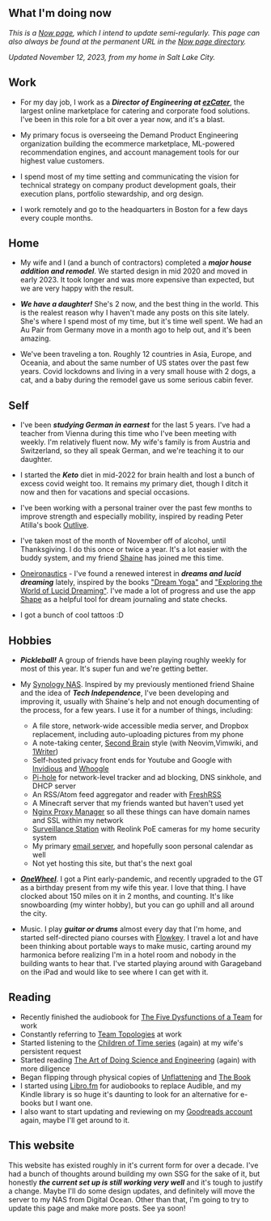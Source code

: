 <main class="post">
<article>

# What I'm doing now

<em class="date">This is a [Now page](https://nownownow.com/about), which I intend to update semi-regularly. This page can also always be found at the permanent URL in the [Now page directory](https://nownownow.com/p/ZMe5).

Updated November 12, 2023, from my home in Salt Lake City.</em>


## Work

- For my day job, I work as a **_Director of Engineering at [ezCater](https://ezcater.com)_**, the largest online marketplace for catering and corporate food solutions. I've been in this role for a bit over a year now, and it's a blast.

- My primary focus is overseeing the Demand Product Engineering organization building the ecommerce marketplace, ML-powered recommendation engines, and account management tools for our highest value customers.

- I spend most of my time setting and communicating the vision for technical strategy on company product development goals, their execution plans, portfolio stewardship, and org design.

- I work remotely and go to the headquarters in Boston for a few days every couple months.

## Home

- My wife and I (and a bunch of contractors) completed a **_major house addition and remodel_**. We started design in mid 2020 and moved in early 2023. It took longer and was more expensive than expected, but we are very happy with the result.

- **_We have a daughter!_** She's 2 now, and the best thing in the world. This is the realest reason why I haven't made any posts on this site lately. She's where I spend most of my time, but it's time well spent. We had an Au Pair from Germany move in a month ago to help out, and it's been amazing.

- We've been traveling a ton. Roughly 12 countries in Asia, Europe, and Oceania, and about the same number of US states over the past few years. Covid lockdowns and living in a very small house with 2 dogs, a cat, and a baby during the remodel gave us some serious cabin fever.

## Self

- I've been **_studying German in earnest_** for the last 5 years. I've had a teacher from Vienna during this time who I've been meeting with weekly. I'm relatively fluent now. My wife's family is from Austria and Switzerland, so they all speak German, and we're teaching it to our daughter.

- I started the **_Keto_** diet in mid-2022 for brain health and lost a bunch of excess covid weight too. It remains my primary diet, though I ditch it now and then for vacations and special occasions.

- I've been working with a personal trainer over the past few months to improve strength and especially mobility, inspired by reading Peter Atilla's book [Outlive](https://peterattiamd.com/outlive/).

- I've taken most of the month of November off of alcohol, until Thanksgiving. I do this once or twice a year. It's a lot easier with the buddy system, and my friend [Shaine](https://squidtree.com) has joined me this time.

- [Oneironautics](https://en.wikipedia.org/wiki/Oneironautics) - I've found a renewed interest in **_dreams and lucid dreaming_** lately, inspired by the books ["Dream Yoga"](https://www.goodreads.com/en/book/show/26485097) and ["Exploring the World of Lucid Dreaming"](https://www.goodreads.com/book/show/316781.Exploring_the_World_of_Lucid_Dreaming). I've made a lot of progress and use the app [Shape](https://apps.apple.com/us/app/shape-lucid-dream-coach/id1577026266) as a helpful tool for dream journaling and state checks.

- I got a bunch of cool tattoos :D

## Hobbies

- **_Pickleball!_** A group of friends have been playing roughly weekly for most of this year. It's super fun and we're getting better.

- My [Synology NAS](https://www.synology.com/en-us/products/DS723+). Inspired by my previously mentioned friend Shaine and the idea of **_Tech Independence_**, I've been developing and improving it, usually with Shaine's help and not enough documenting of the process, for a few years. I use it for a number of things, including:
   - A file store, network-wide accessible media server, and Dropbox replacement, including auto-uploading pictures from my phone
   - A note-taking center, [Second Brain](https://www.buildingasecondbrain.com/) style (with Neovim,Vimwiki, and [1Writer](https://1writerapp.com/))
   - Self-hosted privacy front ends for Youtube and Google with [Invidious](https://invidious.io/) and [Whoogle](https://github.com/benbusby/whoogle-search)
   - [Pi-hole](https://pi-hole.net/) for network-level tracker and ad blocking, DNS sinkhole, and DHCP server
   - An RSS/Atom feed aggregator and reader with [FreshRSS](https://freshrss.org/index.html)
   - A Minecraft server that my friends wanted but haven't used yet
   - [Nginx Proxy Manager](https://nginxproxymanager.com/) so all these things can have domain names and SSL within my network
   - [Surveillance Station](https://www.synology.com/en-global/surveillance) with Reolink PoE cameras for my home security system
   - My primary [email server](https://www.synology.com/en-global/dsm/feature/mailplus), and hopefully soon personal calendar as well
   - Not yet hosting this site, but that's the next goal

- **_[OneWheel](https://onewheel.com/)_**. I got a Pint early-pandemic, and recently upgraded to the GT as a birthday present from my wife this year. I love that thing. I have clocked about 150 miles on it in 2 months, and counting. It's like snowboarding (my winter hobby), but you can go uphill and all around the city.

- Music. I play **_guitar or drums_** almost every day that I'm home, and started self-directed piano courses with [Flowkey](https://flowkey). I travel a lot and have been thinking about portable ways to make music, carting around my harmonica before realizing I'm in a hotel room and nobody in the building wants to hear that. I've started playing around with Garageband on the iPad and would like to see where I can get with it.

## Reading

- Recently finished the audiobook for [The Five Dysfunctions of a Team](https://www.goodreads.com/book/show/21343.The_Five_Dysfunctions_of_a_Team) for work
- Constantly referring to [Team Topologies](https://www.goodreads.com/book/show/44135420-team-topologies) at work
- Started listening to the [Children of Time series](https://www.goodreads.com/book/show/25499718-children-of-time) (again) at my wife's persistent request
- Started reading [The Art of Doing Science and Engineering](https://www.goodreads.com/book/show/530415.The_Art_of_Doing_Science_and_Engineering) (again) with more diligence
- Began flipping through physical copies of [Unflattening](https://www.goodreads.com/book/show/23503006-unflattening) and [The Book](https://howtorebuildcivilization.com/products/the-book)
- I started using [Libro.fm](https://howtorebuildcivilization.com/products/the-book) for audiobooks to replace Audible, and my Kindle library is so huge it's daunting to look for an alternative for e-books but I want one.
- I also want to start updating and reviewing on my [Goodreads account](https://www.goodreads.com/user/show/11256894) again, maybe I'll get around to it.

## This website

This website has existed roughly in it's current form for over a decade. I've had a bunch of thoughts around building my own SSG for the sake of it, but honestly **_the current set up is still working very well_** and it's tough to justify a change. Maybe I'll do some design updates, and definitely will move the server to my NAS from Digital Ocean. Other than that, I'm going to try to update this page and make more posts. See ya soon!

</article>
</main>

